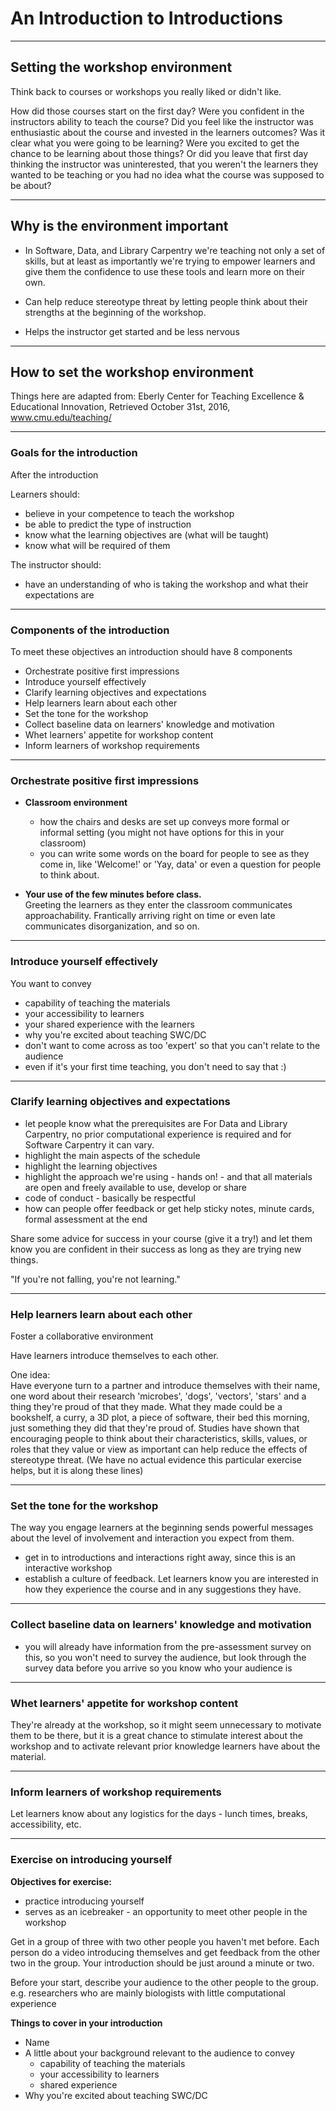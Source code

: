# An Introduction to Introductions

---

## Setting the workshop environment

Think back to courses or workshops you really liked or didn't like.

How did those courses start on the first day? Were you confident in the
instructors ability to teach the course? Did you feel like the instructor was
enthusiastic about the course and invested in the learners outcomes? Was it clear
what you were going to be learning? Were you excited to get the chance
to be learning about those things? Or did you leave that first day thinking
the instructor was uninterested, that you weren't the learners they wanted to
be teaching or you had no idea what the course was supposed to be about?

---

## Why is the environment important


- In Software, Data, and Library Carpentry we're teaching not only a set of skills,
but at least as importantly we're trying to empower learners and give them the confidence to use
these tools and learn more on their own.

- Can help reduce stereotype threat by letting people think about their strengths
at the beginning of the workshop.

- Helps the instructor get started and be less nervous

---

## How to set the workshop environment

Things here are adapted from: Eberly Center for Teaching Excellence & Educational Innovation, Retrieved October 31st, 2016, www.cmu.edu/teaching/

---

### Goals for the introduction

After the introduction

Learners should:
- believe in your competence to teach the workshop
- be able to predict the type of instruction
- know what the learning objectives are (what will be taught)
- know what will be required of them

The instructor should:
- have an understanding of who is taking the workshop and what their expectations are

---

### Components of the introduction

To meet these objectives an introduction should have 8 components

- Orchestrate positive first impressions
- Introduce yourself effectively
- Clarify learning objectives and expectations
- Help learners learn about each other
- Set the tone for the workshop
- Collect baseline data on learners' knowledge and motivation
- Whet learners' appetite for workshop content
- Inform learners of workshop requirements

---

### Orchestrate positive first impressions

- **Classroom environment**  
  - how the chairs and desks are set up conveys more formal or informal setting
  (you might not have options for this in your classroom)
  - you can write some words on the board for people to see as they come in, like
  'Welcome!' or 'Yay, data' or even a question for people to think about.

- **Your use of the few minutes before class.**  
Greeting the learners as they enter the classroom communicates approachability. Frantically arriving right on time or even late communicates disorganization, and so on.

---

### Introduce yourself effectively

You want to convey
- capability of teaching the materials
- your accessibility to learners
- your shared experience with the learners
- why you're excited about teaching SWC/DC
- don't want to come across as too 'expert' so that you can't relate to the audience
- even if it's your first time teaching, you don't need to say that :)

---

### Clarify learning objectives and expectations

- let people know what the prerequisites are
For Data and Library Carpentry, no prior computational experience is required and for
Software Carpentry it can vary.
- highlight the main aspects of the schedule
- highlight the learning objectives
- highlight the approach we're using - hands on! - and that all materials
are open and freely available to use, develop or share
- code of conduct - basically be respectful
- how can people offer feedback or get help
    sticky notes, minute cards, formal assessment at the end

Share some advice for success in your course (give it a try!) and let them know you
are confident in their success as long as they are trying new things.

"If you're not falling, you're not learning."

---

### Help learners learn about each other

Foster a collaborative environment

Have learners introduce themselves to each other.

One idea:  
Have everyone turn to a partner and introduce themselves with their name, one word about their research 'microbes', 'dogs', 'vectors', 'stars' and a thing they're proud of that they made. What
they made could be a bookshelf, a curry, a 3D plot, a piece of software, their bed this morning, just
something they did that they're proud of. Studies have shown that encouraging people to think about their characteristics, skills, values, or roles that they value or view as important can help reduce
the effects of stereotype threat. (We have no actual evidence this particular exercise helps, but it
  is along these lines)

---

### Set the tone for the workshop

The way you engage learners at the beginning sends powerful messages about the level of involvement and interaction you expect from them.

- get in to introductions and interactions right away, since this is an interactive workshop
- establish a culture of feedback. Let learners know you are interested in how they experience the course and in any suggestions they have.

---

### Collect baseline data on learners' knowledge and motivation

- you will already have information from the pre-assessment survey on this,
so you won't need to survey the audience, but look through the survey data
before you arrive so you know who your audience is

---

### Whet learners' appetite for workshop content

They're already at the workshop, so it might seem unnecessary to motivate them to be there,
but it is a great chance to stimulate interest about the workshop and to activate relevant prior knowledge learners have about the material.

---

### Inform learners of workshop requirements

Let learners know about any logistics for the days - lunch times, breaks, accessibility, etc.

---

### Exercise on introducing yourself

**Objectives for exercise:**
- practice introducing yourself
- serves as an icebreaker - an opportunity to meet other people in the workshop

Get in a group of three with two other people you haven't met before.
Each person do a video introducing themselves and get feedback from the
other two in the group. Your introduction should be just around a minute or two.

Before your start, describe your audience to the other people to the group.
e.g. researchers who are mainly biologists with little computational experience

**Things to cover in your introduction**  
- Name
- A little about your background relevant to the audience to convey
  - capability of teaching the materials
  - your accessibility to learners
  - shared experience
- Why you're excited about teaching SWC/DC
